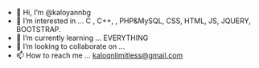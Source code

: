 - 👋 Hi, I’m @kaloyannbg
- 👀 I’m interested in ...  C , C++, , PHP&MySQL, CSS, HTML, JS, JQUERY, BOOTSTRAP.
- 🌱 I’m currently learning ... EVERYTHING
- 💞️ I’m looking to collaborate on ...
- 📫 How to reach me ... kaloqnlimitless@gmail.com

<!---
kaloyannbg/kaloyannbg is a ✨ special ✨ repository because its `README.md` (this file) appears on your GitHub profile.
You can click the Preview link to take a look at your changes.
--->
